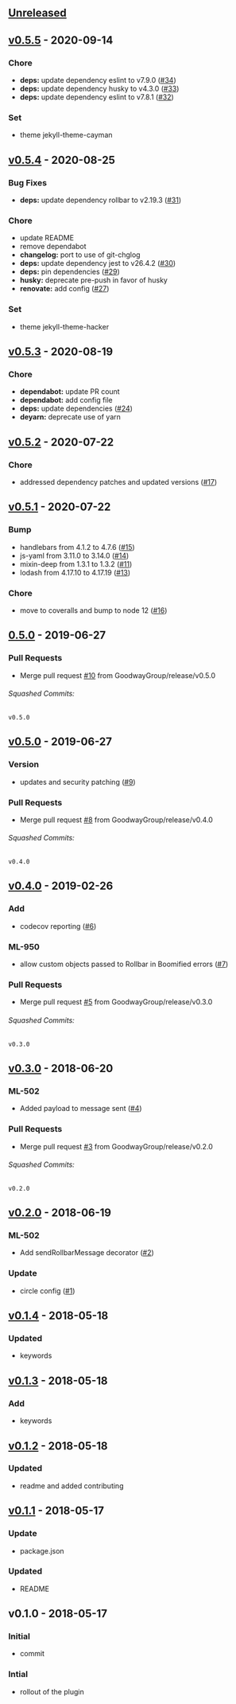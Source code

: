 <a name="unreleased"></a>
## [Unreleased]


<a name="v0.5.5"></a>
## [v0.5.5] - 2020-09-14
### Chore
- **deps:** update dependency eslint to v7.9.0 ([#34](https://github.com/GoodwayGroup/lib-hapi-rollbar/issues/34))
- **deps:** update dependency husky to v4.3.0 ([#33](https://github.com/GoodwayGroup/lib-hapi-rollbar/issues/33))
- **deps:** update dependency eslint to v7.8.1 ([#32](https://github.com/GoodwayGroup/lib-hapi-rollbar/issues/32))

### Set
- theme jekyll-theme-cayman


<a name="v0.5.4"></a>
## [v0.5.4] - 2020-08-25
### Bug Fixes
- **deps:** update dependency rollbar to v2.19.3 ([#31](https://github.com/GoodwayGroup/lib-hapi-rollbar/issues/31))

### Chore
- update README
- remove dependabot
- **changelog:** port to use of git-chglog
- **deps:** update dependency jest to v26.4.2 ([#30](https://github.com/GoodwayGroup/lib-hapi-rollbar/issues/30))
- **deps:** pin dependencies ([#29](https://github.com/GoodwayGroup/lib-hapi-rollbar/issues/29))
- **husky:** deprecate pre-push in favor of husky
- **renovate:** add config ([#27](https://github.com/GoodwayGroup/lib-hapi-rollbar/issues/27))

### Set
- theme jekyll-theme-hacker


<a name="v0.5.3"></a>
## [v0.5.3] - 2020-08-19
### Chore
- **dependabot:** update PR count
- **dependabot:** add config file
- **deps:** update dependencies ([#24](https://github.com/GoodwayGroup/lib-hapi-rollbar/issues/24))
- **deyarn:** deprecate use of yarn


<a name="v0.5.2"></a>
## [v0.5.2] - 2020-07-22
### Chore
- addressed dependency patches and updated versions ([#17](https://github.com/GoodwayGroup/lib-hapi-rollbar/issues/17))


<a name="v0.5.1"></a>
## [v0.5.1] - 2020-07-22
### Bump
- handlebars from 4.1.2 to 4.7.6 ([#15](https://github.com/GoodwayGroup/lib-hapi-rollbar/issues/15))
- js-yaml from 3.11.0 to 3.14.0 ([#14](https://github.com/GoodwayGroup/lib-hapi-rollbar/issues/14))
- mixin-deep from 1.3.1 to 1.3.2 ([#11](https://github.com/GoodwayGroup/lib-hapi-rollbar/issues/11))
- lodash from 4.17.10 to 4.17.19 ([#13](https://github.com/GoodwayGroup/lib-hapi-rollbar/issues/13))

### Chore
- move to coveralls and bump to node 12 ([#16](https://github.com/GoodwayGroup/lib-hapi-rollbar/issues/16))


<a name="0.5.0"></a>
## [0.5.0] - 2019-06-27
### Pull Requests
- Merge pull request [#10](https://github.com/GoodwayGroup/lib-hapi-rollbar/issues/10) from GoodwayGroup/release/v0.5.0


###### Squashed Commits:
```
v0.5.0
```



<a name="v0.5.0"></a>
## [v0.5.0] - 2019-06-27
### Version
- updates and security patching ([#9](https://github.com/GoodwayGroup/lib-hapi-rollbar/issues/9))

### Pull Requests
- Merge pull request [#8](https://github.com/GoodwayGroup/lib-hapi-rollbar/issues/8) from GoodwayGroup/release/v0.4.0


###### Squashed Commits:
```
v0.4.0
```



<a name="v0.4.0"></a>
## [v0.4.0] - 2019-02-26
### Add
- codecov reporting ([#6](https://github.com/GoodwayGroup/lib-hapi-rollbar/issues/6))

### ML-950
- allow custom objects passed to Rollbar in Boomified errors ([#7](https://github.com/GoodwayGroup/lib-hapi-rollbar/issues/7))

### Pull Requests
- Merge pull request [#5](https://github.com/GoodwayGroup/lib-hapi-rollbar/issues/5) from GoodwayGroup/release/v0.3.0


###### Squashed Commits:
```
v0.3.0
```



<a name="v0.3.0"></a>
## [v0.3.0] - 2018-06-20
### ML-502
- Added payload to message sent ([#4](https://github.com/GoodwayGroup/lib-hapi-rollbar/issues/4))

### Pull Requests
- Merge pull request [#3](https://github.com/GoodwayGroup/lib-hapi-rollbar/issues/3) from GoodwayGroup/release/v0.2.0


###### Squashed Commits:
```
v0.2.0
```



<a name="v0.2.0"></a>
## [v0.2.0] - 2018-06-19
### ML-502
- Add sendRollbarMessage decorator ([#2](https://github.com/GoodwayGroup/lib-hapi-rollbar/issues/2))

### Update
- circle config ([#1](https://github.com/GoodwayGroup/lib-hapi-rollbar/issues/1))


<a name="v0.1.4"></a>
## [v0.1.4] - 2018-05-18
### Updated
- keywords


<a name="v0.1.3"></a>
## [v0.1.3] - 2018-05-18
### Add
- keywords


<a name="v0.1.2"></a>
## [v0.1.2] - 2018-05-18
### Updated
- readme and added contributing


<a name="v0.1.1"></a>
## [v0.1.1] - 2018-05-17
### Update
- package.json

### Updated
- README


<a name="v0.1.0"></a>
## v0.1.0 - 2018-05-17
### Initial
- commit

### Intial
- rollout of the plugin


[Unreleased]: https://github.com/GoodwayGroup/lib-hapi-rollbar/compare/v0.5.5...HEAD
[v0.5.5]: https://github.com/GoodwayGroup/lib-hapi-rollbar/compare/v0.5.4...v0.5.5
[v0.5.4]: https://github.com/GoodwayGroup/lib-hapi-rollbar/compare/v0.5.3...v0.5.4
[v0.5.3]: https://github.com/GoodwayGroup/lib-hapi-rollbar/compare/v0.5.2...v0.5.3
[v0.5.2]: https://github.com/GoodwayGroup/lib-hapi-rollbar/compare/v0.5.1...v0.5.2
[v0.5.1]: https://github.com/GoodwayGroup/lib-hapi-rollbar/compare/0.5.0...v0.5.1
[0.5.0]: https://github.com/GoodwayGroup/lib-hapi-rollbar/compare/v0.5.0...0.5.0
[v0.5.0]: https://github.com/GoodwayGroup/lib-hapi-rollbar/compare/v0.4.0...v0.5.0
[v0.4.0]: https://github.com/GoodwayGroup/lib-hapi-rollbar/compare/v0.3.0...v0.4.0
[v0.3.0]: https://github.com/GoodwayGroup/lib-hapi-rollbar/compare/v0.2.0...v0.3.0
[v0.2.0]: https://github.com/GoodwayGroup/lib-hapi-rollbar/compare/v0.1.4...v0.2.0
[v0.1.4]: https://github.com/GoodwayGroup/lib-hapi-rollbar/compare/v0.1.3...v0.1.4
[v0.1.3]: https://github.com/GoodwayGroup/lib-hapi-rollbar/compare/v0.1.2...v0.1.3
[v0.1.2]: https://github.com/GoodwayGroup/lib-hapi-rollbar/compare/v0.1.1...v0.1.2
[v0.1.1]: https://github.com/GoodwayGroup/lib-hapi-rollbar/compare/v0.1.0...v0.1.1
